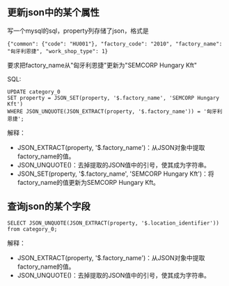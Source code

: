 
## 更新json中的某个属性

写一个mysql的sql，property列存储了json，格式是
```
{"common": {"code": "HU001"}, "factory_code": "2010", "factory_name": "匈牙利恩捷", "work_shop_type": 1}
```
要求把factory_name从"匈牙利恩捷"更新为"SEMCORP Hungary Kft"

SQL:
```
UPDATE category_0
SET property = JSON_SET(property, '$.factory_name', 'SEMCORP Hungary Kft')
WHERE JSON_UNQUOTE(JSON_EXTRACT(property, '$.factory_name')) = '匈牙利恩捷';
```
解释：
- JSON_EXTRACT(property, '$.factory_name')：从JSON对象中提取factory_name的值。
- JSON_UNQUOTE()：去掉提取的JSON值中的引号，使其成为字符串。
- JSON_SET(property, '$.factory_name', 'SEMCORP Hungary Kft')：将factory_name的值更新为SEMCORP Hungary Kft。

## 查询json的某个字段 
```
SELECT JSON_UNQUOTE(JSON_EXTRACT(property, '$.location_identifier')) from category_0;
``` 

解释：
- JSON_EXTRACT(property, '$.factory_name')：从JSON对象中提取factory_name的值。
- JSON_UNQUOTE()：去掉提取的JSON值中的引号，使其成为字符串。